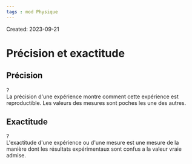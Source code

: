 ```yaml
---
tags : mod Physique
---
```

Created: 2023-09-21

# Précision et exactitude
## Précision
?  
La précision d'une expérience montre comment cette expérience est reproductible. Les valeurs des mesures sont poches les une des autres.

## Exactitude
?  
L'exactitude d'une expérience ou d'une mesure est une mesure de la manière dont les résultats expérimentaux sont confus a la valeur vraie admise.